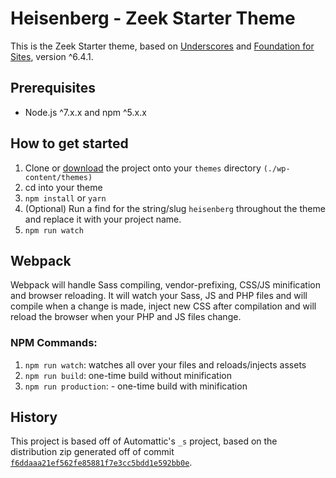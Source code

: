 # Heisenberg - Zeek Starter Theme

This is the Zeek Starter theme, based on [Underscores](http://underscores.me/) and [Foundation for Sites](http://foundation.zurb.com/sites/docs/), version ^6.4.1.

## Prerequisites
* Node.js ^7.x.x and npm ^5.x.x

## How to get started
1. Clone or [download](https://github.com/ZeekInteractive/heisenberg/archive/master.zip) the project onto your `themes` directory `(./wp-content/themes)`
2. cd into your theme
3. `npm install` or `yarn`
4. (Optional) Run a find for the string/slug `heisenberg` throughout the theme and replace it with your project name.
5. `npm run watch`

## Webpack
Webpack will handle Sass compiling, vendor-prefixing, CSS/JS minification and browser reloading. It will watch your Sass, JS and PHP files and will compile when a change is made, inject new CSS after compilation and will reload the browser when your PHP and JS files change.

### NPM Commands:
1. `npm run watch`: watches all over your files and reloads/injects assets
2. `npm run build`: one-time build without minification
3. `npm run production`: - one-time build with minification

## History

This project is based off of Automattic's `_s` project, based on the distribution zip
generated off of commit [`f6ddaaa21ef562fe85881f7e3cc5bdd1e592bb0e`](https://github.com/Automattic/_s/tree/f6ddaaa21ef562fe85881f7e3cc5bdd1e592bb0e).
